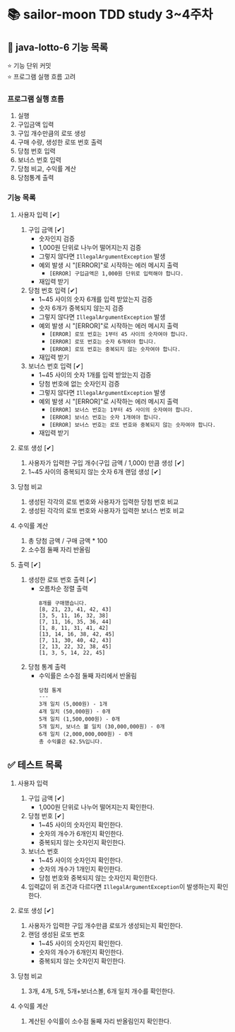 # 📚 sailor-moon TDD study 3~4주차
## 💸 java-lotto-6 기능 목록
⭐️ 기능 단위 커밋 <br>
⭐ 프로그램 실행 흐름 고려

### 프로그램 실행 흐름
1. 실행
2. 구입금액 입력
3. 구입 개수만큼의 로또 생성
4. 구매 수량, 생성한 로또 번호 출력
5. 당첨 번호 입력
6. 보너스 번호 입력
7. 당첨 비교, 수익률 계산
8. 당첨통계 출력

### 기능 목록
1. 사용자 입력 [✔]
   1. 구입 금액 [✔]
      * 숫자인지 검증
      * 1,000원 단위로 나누어 떨어지는지 검증
      * 그렇지 않다면 ``IllegalArgumentException`` 발생
      * 예외 발생 시 "[ERROR]"로 시작하는 에러 메시지 출력
        * ``[ERROR] 구입금액은 1,000원 단위로 입력해야 합니다.``
      * 재입력 받기
   2. 당첨 번호 입력 [✔]
      * 1~45 사이의 숫자 6개를 입력 받았는지 검증
      * 숫자 6개가 중복되지 않는지 검증
      * 그렇지 않다면 ``IllegalArgumentException`` 발생
      * 예외 발생 시 "[ERROR]"로 시작하는 에러 메시지 출력
        * ``[ERROR] 로또 번호는 1부터 45 사이의 숫자여야 합니다.``
        * ``[ERROR] 로또 번호는 숫자 6개여야 합니다.``
        * ``[ERROR] 로또 번호는 중복되지 않는 숫자여야 합니다.``
      * 재입력 받기
   3. 보너스 번호 입력 [✔]
      * 1~45 사이의 숫자 1개를 입력 받았는지 검증
      * 당첨 번호에 없는 숫자인지 검증
      * 그렇지 않다면 ``IllegalArgumentException`` 발생
      * 예외 발생 시 "[ERROR]"로 시작하는 에러 메시지 출력
          * ``[ERROR] 보너스 번호는 1부터 45 사이의 숫자여야 합니다.``
          * ``[ERROR] 보너스 번호는 숫자 1개여야 합니다.``
          * ``[ERROR] 보너스 번호는 로또 번호와 중복되지 않는 숫자여야 합니다.``
      * 재입력 받기

2. 로또 생성 [✔]
   1. 사용자가 입력한 구입 개수(구입 금액 / 1,000) 만큼 생성 [✔]
   2. 1~45 사이의 중복되지 않는 숫자 6개 랜덤 생성 [✔]

3. 당첨 비교
   1. 생성된 각각의 로또 번호와 사용자가 입력한 당첨 번호 비교
   2. 생성된 각각의 로또 번호와 사용자가 입력한 보너스 번호 비교

4. 수익률 계산
   1. 총 당첨 금액 / 구매 금액 * 100
   2. 소수점 둘째 자리 반올림

5. 출력 [✔]
   1. 생성한 로또 번호 출력 [✔]
      * 오름차순 정렬 출력 <br>
        ```
        8개를 구매했습니다.
        [8, 21, 23, 41, 42, 43]
        [3, 5, 11, 16, 32, 38]
        [7, 11, 16, 35, 36, 44]
        [1, 8, 11, 31, 41, 42]
        [13, 14, 16, 38, 42, 45]
        [7, 11, 30, 40, 42, 43]
        [2, 13, 22, 32, 38, 45]
        [1, 3, 5, 14, 22, 45]
        ```
   2. 당첨 통계 출력
      * 수익률은 소수점 둘째 자리에서 반올림
        ```
        당첨 통계
        ---
        3개 일치 (5,000원) - 1개
        4개 일치 (50,000원) - 0개
        5개 일치 (1,500,000원) - 0개
        5개 일치, 보너스 볼 일치 (30,000,000원) - 0개
        6개 일치 (2,000,000,000원) - 0개
        총 수익률은 62.5%입니다.
        ```

## ✅ 테스트 목록
1. 사용자 입력 
   1. 구입 금액 [✔]
      * 1,000원 단위로 나누어 떨어지는지 확인한다.
   2. 당첨 번호 [✔]
      * 1~45 사이의 숫자인지 확인한다.
      * 숫자의 개수가 6개인지 확인한다.
      * 중복되지 않는 숫자인지 확인한다.
   3. 보너스 번호
      * 1~45 사이의 숫자인지 확인한다.
      * 숫자의 개수가 1개인지 확인한다.
      * 당첨 번호와 중복되지 않는 숫자인지 확인한다.
   4. 입력값이 위 조건과 다르다면 ``IllegalArgumentException``이 발생하는지 확인한다.

2. 로또 생성 [✔]
   1. 사용자가 입력한 구입 개수만큼 로또가 생성되는지 확인한다.
   2. 랜덤 생성된 로또 번호
      * 1~45 사이의 숫자인지 확인한다.
      * 숫자의 개수가 6개인지 확인한다.
      * 중복되지 않는 숫자인지 확인한다.

3. 당첨 비교
   1. 3개, 4개, 5개, 5개+보너스볼, 6개 일치 개수를 확인한다.

4. 수익률 계산
   1. 계산된 수익률이 소수점 둘째 자리 반올림인지 확인한다.